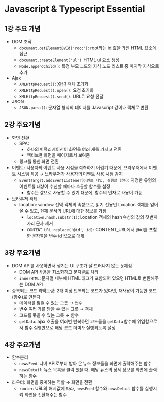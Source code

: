 # Javascript & Typescript Essential

## 1강 주요 개념

- DOM 조작
  - `document.getElementById('root')`: root라는 id 값을 가진 HTML 요소에 접근
  - `document.createElement('ul')`: HTML ul 요소 생성
  - `Node.appendChild()`: 특정 부모 노드의 자식 노드 리스트 중 마지막 자식으로 추가
- Ajax
  - `XMLHttpRequest()`: [XHR](https://developer.mozilla.org/ko/docs/Web/API/XMLHttpRequest) 객체 초기화
  - `XMLHttpRequest().open()`: 요청 초기화
  - `XMLHttpRequest().send()`: URL로 요청 전달
- JSON
  - `JSON.parse()`: 문자열 형식의 데이터를 Javascript 값이나 객체로 변환

## 2강 주요개념

- 화면 전환
  - SPA:
    - 하나의 어플리케이션이 화면을 여러 개를 가지고 전환
    - 액티브한 화면을 페이지로서 보여줌
  - 링크를 통한 화면 전환
- 이벤트: 사용자의 이벤트 사용 시점을 예측하기 어렵기 때문에, 브라우저에서 이벤트 시스템 제공 → 브라우저가 사용자의 이벤트 사용 시점 감지
  - `EventTarget.addEventListener(이벤트 타입, 실행할 함수)`: 지정한 유형의 이벤트를 대상이 수신할 때마다 호출할 함수를 설정
    - 함수는 값으로 사용할 수 있기 때문에, 함수의 인자로 사용이 가능
- 브라우저 객체
  - location: window 전역 객체의 속성으로, 읽기 전용인 Location 객체를 얻어 올 수 있고, 현재 문서의 URL에 대한 정보를 가짐
    - `location.hash.substr(1)`: Location 객체의 hash 속성의 값의 첫번째 자리 문자 제거
    - `CONTENT_URL.replace('@id', id)`: CONTENT_URL에서 @id를 포함한 문자열을 변수 id 값으로 대체

## 3강 주요개념

- DOM API를 사용하면서 생기는 UI 구조가 잘 드러나지 않는 문제점
  - DOM API 사용을 최소화하고 문자열로 처리
  - `innerHTML`: 문자열 내부에 HTML 태그가 포함되어 있으면 HTML로 변환해주는 DOM API
- 중복되는 코드 리팩토링: 2개 이상 반복되는 코드가 있다면, 재사용이 가능한 코드(함수)로 만든다
  - 데이터를 담을 수 있는 그릇 → 변수
  - 변수 여러 개를 담을 수 있는 그릇 → 객체
  - 코드를 묶을 수 있는 그릇 → 함수
  - `getData`: ajax 호출을 여러번 반복하던 코드들을 `getData` 함수에 위임함으로서 함수 실행만으로 해당 코드 더미가 실행되도록 설정

## 4강 주요개념

- 함수분리
  - `newsFeed`: 서버 API로부터 받아 온 뉴스 정보들을 화면에 출력해주는 함수
  - `newsDetail`: 뉴스 목록을 클릭 했을 때, 해당 뉴스의 상세 정보를 화면에 출력하는 함수
- 라우터: 화면을 중계하는 역할 → 화면을 전환
  - `router`: URL의 해시값에 따라, `newsFeed` 함수와 `newsDetail` 함수를 실행시켜 화면을 전환해주는 함수
